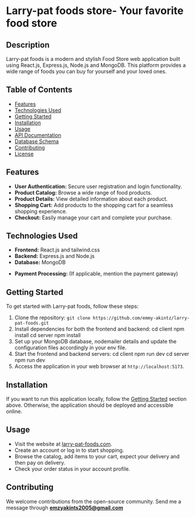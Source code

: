 # Larry-pat foods store- Your favorite food store

## Description

Larry-pat foods is a modern and stylish Food Store web application built using React.js, Express.js, Node.js and MongoDB. This platform provides a wide range of foods you can buy for yourself and your loved ones.

## Table of Contents

- [Features](#features)
- [Technologies Used](#technologies-used)
- [Getting Started](#getting-started)
- [Installation](#installation)
- [Usage](#usage)
- [API Documentation](#api-documentation)
- [Database Schema](#database-schema)
- [Contributing](#contributing)
- [License](#license)

## Features

- **User Authentication:** Secure user registration and login functionality.
- **Product Catalog:** Browse a wide range of food products.
- **Product Details:** View detailed information about each product.
- **Shopping Cart:** Add products to the shopping cart for a seamless shopping experience.
- **Checkout:** Easily manage your cart and complete your purchase.
<!-- - **Order Tracking:** Track the status of your orders. -->

## Technologies Used

- **Frontend:** React.js and tailwind.css
- **Backend:** Express.js  and Node.js
- **Database:** MongoDB
<!-- - **Authentication:** Passport.js -->
- **Payment Processing:** (If applicable, mention the payment gateway)

## Getting Started

To get started with Larry-pat foods, follow these steps:

1. Clone the repository: `git clone https://github.com/emmy-akintz/larry-pat-foods.git`
2. Install dependencies for both the frontend and backend:
cd client
npm install
cd server
npm install
3. Set up your MongoDB database, nodemailer details and update the configuration files accordingly in your env file.
4. Start the frontend and backend servers:
cd client
npm run dev
cd server
npm run dev
5. Access the application in your web browser at `http://localhost:5173`.

## Installation

If you want to run this application locally, follow the [Getting Started](#getting-started) section above. Otherwise, the application should be deployed and accessible online.

## Usage

- Visit the website at [larry-pat-foods.com](https://larry-pat-foods.netlify.app/).
- Create an account or log in to start shopping.
- Browse the catalog, add items to your cart, expect your delivery and then pay on delivery.
- Check your order status in your account profile.
<!-- - Track your orders in your account profile. -->

## Contributing

We welcome contributions from the open-source community. Send me a message through **emzyakints2005@gmail.com**
